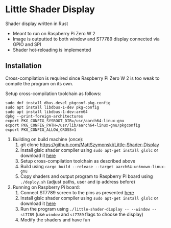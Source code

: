 # Little Shader Display
Shader display written in Rust
- Meant to run on Raspberry Pi Zero W 2
- Image is outputted to both window and ST7789 display connected via GPIO and SPI
- Shader hot-reloading is implemented

## Installation
Cross-compilation is required since Raspberry Pi Zero W 2 is too weak to compile the program on its own.

Setup cross-compilation toolchain as follows:
```
sudo dnf install dbus-devel pkgconf-pkg-config
sudo apt install libdbus-1-dev pkg-config
sudo apt install libdbus-1-dev:arm64
dpkg --print-foreign-architectures
export PKG_CONFIG_SYSROOT_DIR=/usr/aarch64-linux-gnu
export PKG_CONFIG_PATH=/usr/lib/aarch64-linux-gnu/pkgconfig
export PKG_CONFIG_ALLOW_CROSS=1
```

1. Building on build machine (once): 
    1. git clone https://github.com/MattSzymonski/Little-Shader-Display
    2. Install glslc shader compiler using `sudo apt-get install glslc` or download it [here](https://storage.googleapis.com/shaderc/badges/build_link_linux_gcc_release.html)
    3. Setup cross-compilation toolchain as described above
    4. Build using `cargo build --release --target aarch64-unknown-linux-gnu`
    5. Copy shaders and output program to Raspberry Pi board using `./deploy.sh` (adjust paths, user and ip address before)
2. Running on Raspberry Pi board:
    1. Connect ST7789 screen to the pins as presented [here](https://www.waveshare.com/wiki/1.69inch_LCD_Module)
    1. Install glslc shader compiler using `sudo apt-get install glslc` or download it [here](https://storage.googleapis.com/shaderc/badges/build_link_linux_gcc_release.html)
    2. Run the program using `./little-shader-display -- --window --st7789` (use `window` and `st7789` flags to choose the display) 
    3. Modify the shaders and have fun